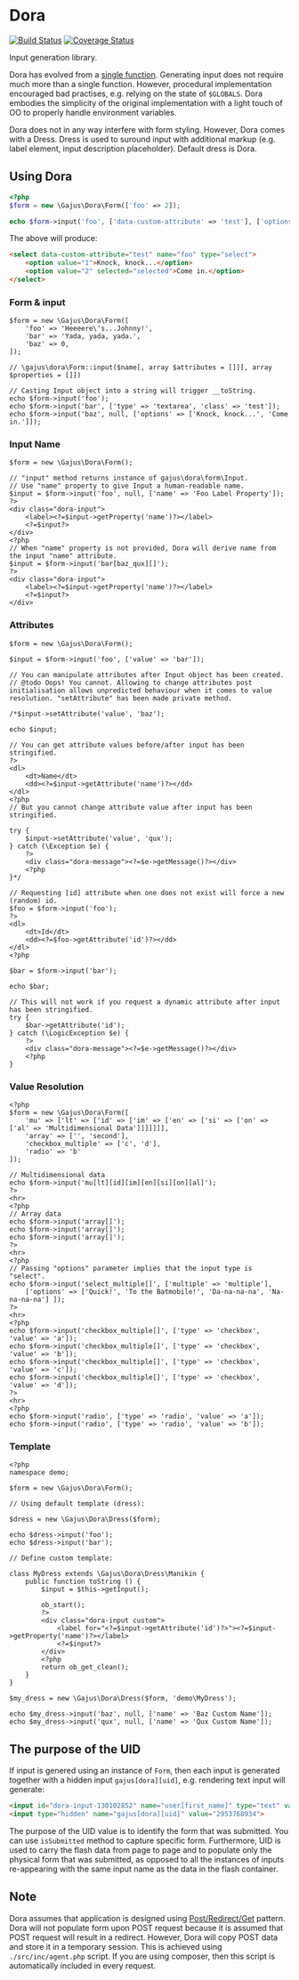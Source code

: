 # Dora

[![Build Status](https://travis-ci.org/gajus/dora.png?branch=master)](https://travis-ci.org/gajus/dora)
[![Coverage Status](https://coveralls.io/repos/gajus/dora/badge.png)](https://coveralls.io/r/gajus/dora)

Input generation library.

Dora has evolved from a [single function](https://gist.github.com/gajus/8392582). Generating input does not require much more than a single function. However, procedural implementation encouraged bad practises, e.g. relying on the state of `$GLOBALS`. Dora embodies the simplicity of the original implementation with a light touch of OO to properly handle environment variables.

Dora does not in any way interfere with form styling. However, Dora comes with a Dress. Dress is used to suround input with additional markup (e.g. label element, input description placeholder). Default dress is Dora.

## Using Dora

```php
<?php
$form = new \Gajus\Dora\Form(['foo' => 2]);

echo $form->input('foo', ['data-custom-attribute' => 'test'], ['options' => [1 => 'Knock, knock...', 2 => 'Come in.']]);
```

The above will produce:

```html
<select data-custom-attribute="test" name="foo" type="select">
	<option value="1">Knock, knock...</option>
	<option value="2" selected="selected">Come in.</option>
</select>
```

### Form & input

```html+php
$form = new \Gajus\Dora\Form([
    'foo' => 'Heeeere\'s...Johnny!',
    'bar' => 'Yada, yada, yada.',
    'baz' => 0,
]);

// \gajus\dora\Form::input($name[, array $attributes = []][, array $properties = []])

// Casting Input object into a string will trigger __toString.
echo $form->input('foo');
echo $form->input('bar', ['type' => 'textarea', 'class' => 'test']);
echo $form->input('baz', null, ['options' => ['Knock, knock...', 'Come in.']]);
```

### Input Name

```html+php
$form = new \Gajus\Dora\Form();

// "input" method returns instance of gajus\dora\form\Input.
// Use "name" property to give Input a human-readable name.
$input = $form->input('foo', null, ['name' => 'Foo Label Property']);
?>
<div class="dora-input">
    <label><?=$input->getProperty('name')?></label>
    <?=$input?>
</div>
<?php
// When "name" property is not provided, Dora will derive name from the input "name" attribute.
$input = $form->input('bar[baz_qux][]');
?>
<div class="dora-input">
    <label><?=$input->getProperty('name')?></label>
    <?=$input?>
</div>
```

### Attributes

```html+php
$form = new \Gajus\Dora\Form();

$input = $form->input('foo', ['value' => 'bar']);

// You can manipulate attributes after Input object has been created.
// @todo Oops! You cannot. Allowing to change attributes post initialisation allows unpredicted behaviour when it comes to value resolution. "setAttribute" has been made private method.

/*$input->setAttribute('value', 'baz');

echo $input;

// You can get attribute values before/after input has been stringified.
?>
<dl>
    <dt>Name</dt>
    <dd><?=$input->getAttribute('name')?></dd>
</dl>
<?php
// But you cannot change attribute value after input has been stringified.

try {
    $input->setAttribute('value', 'qux');
} catch (\Exception $e) {
    ?>
    <div class="dora-message"><?=$e->getMessage()?></div>
    <?php
}*/

// Requesting [id] attribute when one does not exist will force a new (random) id.
$foo = $form->input('foo');
?>
<dl>
    <dt>Id</dt>
    <dd><?=$foo->getAttribute('id')?></dd>
</dl>
<?php

$bar = $form->input('bar');

echo $bar;

// This will not work if you request a dynamic attribute after input has been stringified.
try {
    $bar->getAttribute('id');
} catch (\LogicException $e) {
    ?>
    <div class="dora-message"><?=$e->getMessage()?></div>
    <?php
}
```

### Value Resolution

```html+php
<?php
$form = new \Gajus\Dora\Form([
    'mu' => ['lt' => ['id' => ['im' => ['en' => ['si' => ['on' => ['al' => 'Multidimensional Data']]]]]]],
    'array' => ['', 'second'],
    'checkbox_multiple' => ['c', 'd'],
    'radio' => 'b'
]);

// Multidimensional data
echo $form->input('mu[lt][id][im][en][si][on][al]');
?>
<hr>
<?php
// Array data
echo $form->input('array[]');
echo $form->input('array[]');
echo $form->input('array[]');
?>
<hr>
<?php
// Passing "options" parameter implies that the input type is "select".
echo $form->input('select_multiple[]', ['multiple' => 'multiple'],
    ['options' => ['Quick!', 'To the Batmobile!', 'Da-na-na-na', 'Na-na-na-na'] ]);
?>
<hr>
<?php
echo $form->input('checkbox_multiple[]', ['type' => 'checkbox', 'value' => 'a']);
echo $form->input('checkbox_multiple[]', ['type' => 'checkbox', 'value' => 'b']);
echo $form->input('checkbox_multiple[]', ['type' => 'checkbox', 'value' => 'c']);
echo $form->input('checkbox_multiple[]', ['type' => 'checkbox', 'value' => 'd']);
?>
<hr>
<?php
echo $form->input('radio', ['type' => 'radio', 'value' => 'a']);
echo $form->input('radio', ['type' => 'radio', 'value' => 'b']);
```

### Template

```html+php
<?php
namespace demo;

$form = new \Gajus\Dora\Form();

// Using default template (dress):

$dress = new \Gajus\Dora\Dress($form);

echo $dress->input('foo');
echo $dress->input('bar');

// Define custom template:

class MyDress extends \Gajus\Dora\Dress\Manikin {
    public function toString () {
        $input = $this->getInput();

        ob_start();
        ?>
        <div class="dora-input custom">
            <label for="<?=$input->getAttribute('id')?>"><?=$input->getProperty('name')?></label>
            <?=$input?>
        </div>
        <?php
        return ob_get_clean();
    }
}

$my_dress = new \Gajus\Dora\Dress($form, 'demo\MyDress');

echo $my_dress->input('baz', null, ['name' => 'Baz Custom Name']);
echo $my_dress->input('qux', null, ['name' => 'Qux Custom Name']);
```

## The purpose of the UID

If input is genered using an instance of `Form`, then each input is generated together with a hidden input `gajus[dora][uid]`, e.g. rendering text input will generate:

```html
<input id="dora-input-130102852" name="user[first_name]" type="text" value="test">
<input type="hidden" name="gajus[dora][uid]" value="2953768934">
```

The purpose of the UID value is to identify the form that was submitted. You can use `isSubmitted` method to capture specific form. Furthermore, UID is used to carry the flash data from page to page and to populate only the physical form that was submitted, as opposed to all the instances of inputs re-appearing with the same input name as the data in the flash container.

## Note

Dora assumes that application is designed using [Post/Redirect/Get](http://en.wikipedia.org/wiki/Post/Redirect/Get) pattern. Dora will not populate form upon POST request because it is assumed that POST request will result in a redirect. However, Dora will copy POST data and store it in a temporary session. This is achieved using `./src/inc/agent.php` script. If you are using composer, then this script is automatically included in every request.
